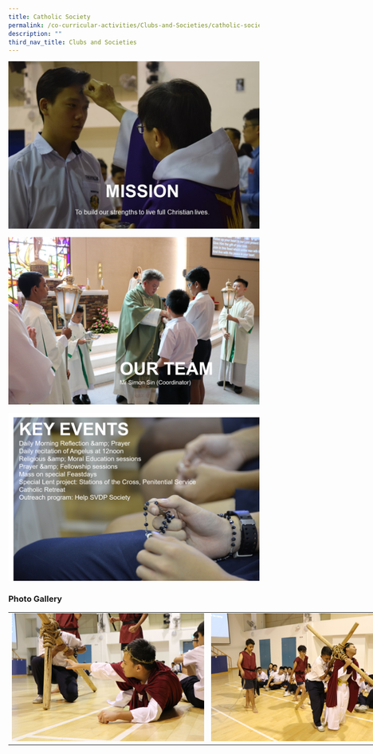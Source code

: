 ```yaml
---
title: Catholic Society
permalink: /co-curricular-activities/Clubs-and-Societies/catholic-society/
description: ""
third_nav_title: Clubs and Societies
---
```

![](/images/cs1.jpeg)

![](/images/cs2.png)

![](/images/cs4.png)

### Photo Gallery

<table style="undefined;table-layout: fixed; width: 800px">
<colgroup>
<col style="width: 400px">
<col style="width: 400px">
</colgroup>
<tbody>
  <tr>
    <td><img src="/images/cs5-min.jpeg"></td>
    <td><img src="/images/cs6-min.jpeg"></td>
	</tr>
</tbody>
</table>
